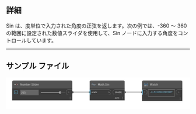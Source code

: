 ## 詳細
Sin は、度単位で入力された角度の正弦を返します。次の例では、-360 ～ 360 の範囲に設定された数値スライダを使用して、Sin ノードに入力する角度をコントロールしています。
___
## サンプル ファイル

![Sin](./DSCore.Math.Sin_img.jpg)

